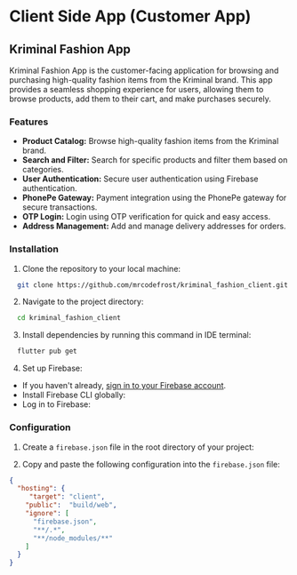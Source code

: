 # Client Side App (Customer App)

## Kriminal Fashion App

Kriminal Fashion App is the customer-facing application for browsing and purchasing high-quality fashion items from the Kriminal brand. This app provides a seamless shopping experience for users, allowing them to browse products, add them to their cart, and make purchases securely.

### Features

- **Product Catalog:** Browse high-quality fashion items from the Kriminal brand.
- **Search and Filter:** Search for specific products and filter them based on categories.
- **User Authentication:** Secure user authentication using Firebase authentication.
- **PhonePe Gateway:** Payment integration using the PhonePe gateway for secure transactions.
- **OTP Login:** Login using OTP verification for quick and easy access.
- **Address Management:** Add and manage delivery addresses for orders.


### Installation

1. Clone the repository to your local machine:

 ```bash
   git clone https://github.com/mrcodefrost/kriminal_fashion_client.git
 ```
 
 
2. Navigate to the project directory:

 ```bash
   cd kriminal_fashion_client
 ```

3. Install dependencies by running this command in IDE terminal:

 ```bash
   flutter pub get
 ```

4. Set up Firebase:

- If you haven't already, [sign in to your Firebase account](https://firebase.google.com/docs/web/setup).
- Install Firebase CLI globally:
- Log in to Firebase:

### Configuration

1. Create a `firebase.json` file in the root directory of your project:

2. Copy and paste the following configuration into the `firebase.json` file:

```json
{
  "hosting": {
     "target": "client",
    "public":  "build/web",
    "ignore": [
      "firebase.json",
      "**/.*",
      "**/node_modules/**"
    ]
  }
}
```





